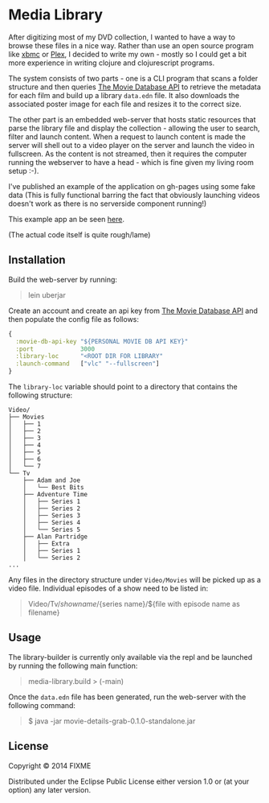 # Media Library

After digitizing most of my DVD collection, I wanted to have a way to browse these files in a nice way. Rather than use an open source program like [xbmc](http://www.raspbmc.com/) or [Plex](https://plex.tv/), I decided to write my own - mostly so I could get a bit more experience in writing clojure and clojurescript programs.

The system consists of two parts - one is a CLI program that scans a folder structure and then queries [The Movie Database API](http://docs.themoviedb.apiary.io/) to retrieve the metadata for each film and build up a library `data.edn` file. It also downloads the associated poster image for each file and resizes it to the correct size.

The other part is an embedded web-server that hosts static resources that parse the library file and display the collection - allowing the user to search, filter and launch content. When a request to launch content is made the server will shell out to a video player on the server and launch the video in fullscreen. As the content is not streamed, then it requires the computer running the webserver to have a head - which is fine given my living room setup :-).

I've published an example of the application on gh-pages using some fake data (This is fully functional barring the fact that obviously launching videos doesn't work as there is no serverside component running!)

This example app an be seen [here](http://optimisticpanda.co.uk/media-library/).

(The actual code itself is quite rough/lame)
## Installation

Build the web-server by running: 

> lein uberjar

Create an account and create an api key from [The Movie Database API](https://www.themoviedb.org/login) and then populate the config file as follows:

```clojure
{
  :movie-db-api-key "${PERSONAL MOVIE DB API KEY}"
  :port             3000
  :library-loc      "<ROOT DIR FOR LIBRARY"
  :launch-command   ["vlc" "--fullscreen"]
}
```

The `library-loc` variable should point to a directory that contains the following structure: 
```
Video/
├── Movies
│   ├── 1
│   ├── 2
│   ├── 3
│   ├── 4
│   ├── 5
│   ├── 6
│   └── 7
└── Tv
    ├── Adam and Joe
    │   └── Best Bits
    ├── Adventure Time
    │   ├── Series 1
    │   ├── Series 2
    │   ├── Series 3
    │   ├── Series 4
    │   └── Series 5
    ├── Alan Partridge
    │   ├── Extra
    │   ├── Series 1
    │   └── Series 2
...
```
Any files in the directory structure under `Video/Movies` will be picked up as a video file.
Individual episodes of a show need to be listed in: 

> Video/Tv/${show name}/${series name}/${file with episode name as filename} 

## Usage

The library-builder is currently only available via the repl and be launched by running the following main function:
	
> media-library.build > (-main)  

Once the `data.edn` file has been generated, run the web-server with the following command:

>    $ java -jar movie-details-grab-0.1.0-standalone.jar 

## License

Copyright © 2014 FIXME

Distributed under the Eclipse Public License either version 1.0 or (at
your option) any later version.
